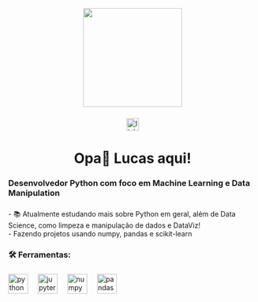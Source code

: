 <div align="center">
  <img height="200" src="https://i.imgflip.com/893yt7.png"  />
</div>

###

<div align="center">
  <a href="https://github.com/LucasMesquitaAlc" target="_blank">
    <img src="https://img.shields.io/static/v1?message=LinkedIn&logo=linkedin&label=&color=0077B5&logoColor=white&labelColor=&style=for-the-badge" height="25" alt="linkedin logo"  />
  </a>
</div>

###

<h1 align="center">Opa👋 Lucas aqui!</h1>

###

<h3 align="left">Desenvolvedor Python com foco em Machine Learning e Data Manipulation</h3>

###

<p align="left">- 📚 Atualmente estudando mais sobre Python em geral, além de Data Science, como limpeza e manipulação de dados e DataViz!<br>- Fazendo projetos usando numpy, pandas e scikit-learn</p>

###

<h3 align="left">🛠 Ferramentas:</h3>

###

<div align="left">
  <img src="https://cdn.jsdelivr.net/gh/devicons/devicon/icons/python/python-original.svg" height="40" alt="python logo"  />
  <img width="12" />
  <img src="https://cdn.jsdelivr.net/gh/devicons/devicon/icons/jupyter/jupyter-original.svg" height="40" alt="jupyter logo"  />
  <img width="12" />
  <img src="https://cdn.jsdelivr.net/gh/devicons/devicon/icons/numpy/numpy-original.svg" height="40" alt="numpy logo"  />
  <img width="12" />
  <img src="https://cdn.jsdelivr.net/gh/devicons/devicon/icons/pandas/pandas-original.svg" height="40" alt="pandas logo"  />
</div>

###
